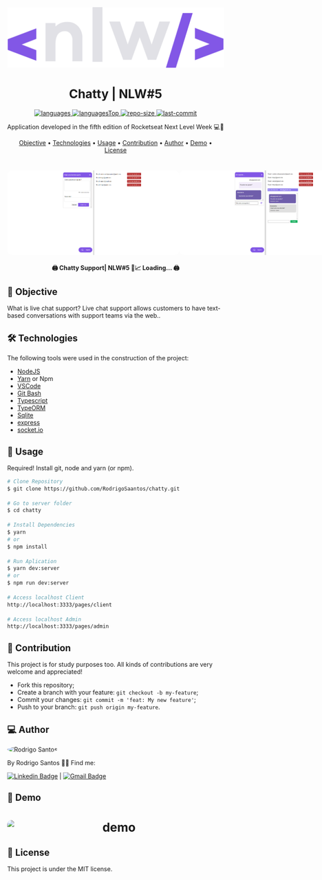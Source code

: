 <h2 align="center">
  <img alt="Chatty" title="#Chatty" src="public/images/logo.svg" width="600"/>
</h2>

<h1 align="center">
    Chatty | NLW#5
</h1>

<div align="center">

  <a href="">
    <img src="https://img.shields.io/github/languages/count/RodrigoSaantos/nlw4-net-promoter-score.svg?color=%238257E5" alt="languages" >
  </a>

  <a href="">
    <img src="https://img.shields.io/github/languages/top/RodrigoSaantos/nlw4-net-promoter-score.svg?color=%238257E5" alt="languagesTop" >
  </a>

  <a href="">
    <img src="https://img.shields.io/github/repo-size/RodrigoSaantos/nlw4-net-promoter-score.svg?color=%238257E5" alt="repo-size" >
  </a>

  <a href="">
    <img src="https://img.shields.io/github/last-commit/RodrigoSaantos/nlw4-net-promoter-score.svg?color=%238257E5" alt="last-commit" >
  </a>
  
</div>

<p align="center"> Application developed in the fifth edition of Rocketseat Next Level Week 💻🚀 </p>

<p align="center">
 <a href="#objective">Objective</a> •
 <a href="#technologies">Technologies</a> • 
 <a href="#usage">Usage</a> • 
 <a href="#contribution">Contribution</a> • 
 <a href="#author">Author</a> • 
 <a href="#demo">Demo</a> • 
 <a href="#license">License</a>
</p>

<h1 align="center">
  <div style="display: flex; flex-direction: row;">
    <img width="400" style="border-radius: 10px" height="auto" alt="Home" title="Home" src="public/images/home.png" />
    <img width="400" style="border-radius: 10px" height="auto" alt="Conversation" title="Conversation" src="public/images/conversation.png" />
  <div>
</h1>

<h4 align="center"> 
	🖨 Chatty Support| NLW#5 📨📈 Loading... 🖨
</h4>

<h2 id="objective" > 🎯 Objective </h2>

What is live chat support? Live chat support allows customers to have text-based conversations with support teams via the web..

<h2 id="technologies"> 🛠 Technologies </h2>

The following tools were used in the construction of the project:

- [NodeJS](https://nodejs.org/en/)
- [Yarn](https://yarnpkg.com) or Npm
- [VSCode](https://code.visualstudio.com)
- [Git Bash](https://gitforwindows.org/)
- [Typescript](https://www.typescriptlang.org/)
- [TypeORM](https://typeorm.io/#/)
- [Sqlite](https://www.sqlite.org/index.html)
- [express](https://expressjs.com/)
- [socket.io](https://socket.io/)

<h2 id="usage" > 👷 Usage </h2>

Required! Install git, node and yarn (or npm).

```bash
# Clone Repository
$ git clone https://github.com/RodrigoSaantos/chatty.git

# Go to server folder
$ cd chatty

# Install Dependencies
$ yarn
# or
$ npm install

# Run Aplication
$ yarn dev:server
# or
$ npm run dev:server

# Access localhost Client
http://localhost:3333/pages/client

# Access localhost Admin
http://localhost:3333/pages/admin
```

<h2 id="contribution"> 🤝 Contribution </h2>

This project is for study purposes too. All kinds of contributions are very welcome and appreciated!

- Fork this repository;
- Create a branch with your feature: `git checkout -b my-feature`;
- Commit your changes: `git commit -m 'feat: My new feature'`;
- Push to your branch: `git push origin my-feature`.

<h2 id="author"> 💻 Author </h2>

<img style="border-radius: 50%;" src="https://github.com/RodrigoSaantos.png" width="100px;" alt="Rodrigo Santos"/>

By Rodrigo Santos 👋🏽 Find me:

[![Linkedin Badge](https://img.shields.io/badge/-RodrigoSantos-blue?style=flat-square&logo=Linkedin&logoColor=white&link=https://www.linkedin.com/in/rodrigo-dos-santos-silva-637225156/)](https://www.linkedin.com/in/rodrigo-dos-santos-silva-637225156/) 
| 
[![Gmail Badge](https://img.shields.io/badge/-contato.rodrigosaantos@gmail.com-c14438?style=flat-square&logo=Gmail&logoColor=white&link=mailto:contato.rodrigosaantos@gmail.com)](mailto:contato.rodrigosaantos@gmail.com)

<h2 id="demo"> 🎌 Demo </h2>

<h1 align="center">
  <div style="display: flex; flex-direction: row;">
    <img width="900" style="border-radius: 10px" height="auto" alt="demo" title="demo" src="public/assets/demo.gif" />
  <div>
</h1>

<h2 id="license"> 📝 License </h2>

This project is under the MIT license.